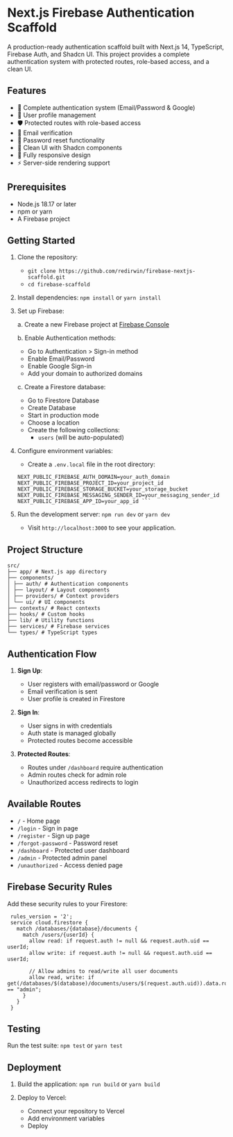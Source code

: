 
# Next.js Firebase Authentication Scaffold

A production-ready authentication scaffold built with Next.js 14, TypeScript, Firebase Auth, and Shadcn UI. This project provides a complete authentication system with protected routes, role-based access, and a clean UI.

## Features

- 🔐 Complete authentication system (Email/Password & Google)
- 👤 User profile management
- 🛡️ Protected routes with role-based access
- 📧 Email verification
- 🔑 Password reset functionality
- 🎨 Clean UI with Shadcn components
- 📱 Fully responsive design
- ⚡ Server-side rendering support

## Prerequisites

- Node.js 18.17 or later
- npm or yarn
- A Firebase project

## Getting Started

1. Clone the repository:
	 - `git clone https://github.com/redirwin/firebase-nextjs-scaffold.git`
	 - `cd firebase-scaffold`

2. Install dependencies: `npm install` or `yarn install`

3. Set up Firebase:

   a. Create a new Firebase project at [Firebase Console](https://console.firebase.google.com)
   
   b. Enable Authentication methods:
      - Go to Authentication > Sign-in method
      - Enable Email/Password
      - Enable Google Sign-in
      - Add your domain to authorized domains

   c. Create a Firestore database:
      - Go to Firestore Database
      - Create Database
      - Start in production mode
      - Choose a location
      - Create the following collections:
        - `users` (will be auto-populated)

4. Configure environment variables:
	- Create a `.env.local` file in the root directory:
    ``` NEXT_PUBLIC_FIREBASE_API_KEY=your_api_key
    NEXT_PUBLIC_FIREBASE_AUTH_DOMAIN=your_auth_domain
    NEXT_PUBLIC_FIREBASE_PROJECT_ID=your_project_id
    NEXT_PUBLIC_FIREBASE_STORAGE_BUCKET=your_storage_bucket
    NEXT_PUBLIC_FIREBASE_MESSAGING_SENDER_ID=your_messaging_sender_id
    NEXT_PUBLIC_FIREBASE_APP_ID=your_app_id ```

5. Run the development server: `npm run dev` or `yarn dev`
	- Visit `http://localhost:3000` to see your application.

## Project Structure
    src/
    ├── app/ # Next.js app directory
    ├── components/
    │ ├── auth/ # Authentication components
    │ ├── layout/ # Layout components
    │ ├── providers/ # Context providers
    │ └── ui/ # UI components
    ├── contexts/ # React contexts
    ├── hooks/ # Custom hooks
    ├── lib/ # Utility functions
    ├── services/ # Firebase services
    └── types/ # TypeScript types

## Authentication Flow

1. **Sign Up**:
   - User registers with email/password or Google
   - Email verification is sent
   - User profile is created in Firestore

2. **Sign In**:
   - User signs in with credentials
   - Auth state is managed globally
   - Protected routes become accessible

3. **Protected Routes**:
   - Routes under `/dashboard` require authentication
   - Admin routes check for admin role
   - Unauthorized access redirects to login

## Available Routes

- `/` - Home page
- `/login` - Sign in page
- `/register` - Sign up page
- `/forgot-password` - Password reset
- `/dashboard` - Protected user dashboard
- `/admin` - Protected admin panel
- `/unauthorized` - Access denied page

## Firebase Security Rules

Add these security rules to your Firestore: 

     rules_version = '2';
     service cloud.firestore {
       match /databases/{database}/documents {
         match /users/{userId} {
           allow read: if request.auth != null && request.auth.uid == userId;
           allow write: if request.auth != null && request.auth.uid == userId;
           
           // Allow admins to read/write all user documents
           allow read, write: if get(/databases/$(database)/documents/users/$(request.auth.uid)).data.role == "admin";
         }
       }
     }

## Testing

Run the test suite: `npm test` or `yarn test`

## Deployment

1. Build the application: `npm run build` or `yarn build`

2. Deploy to Vercel:
   - Connect your repository to Vercel
   - Add environment variables
   - Deploy